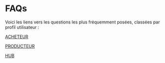 # FAQs

Voici les liens vers les questions les plus fréquemment posées, classées par profil utilisateur :

[ACHETEUR](consommateur.md)

[PRODUCTEUR](producteur.md)

[HUB](hub.md)

